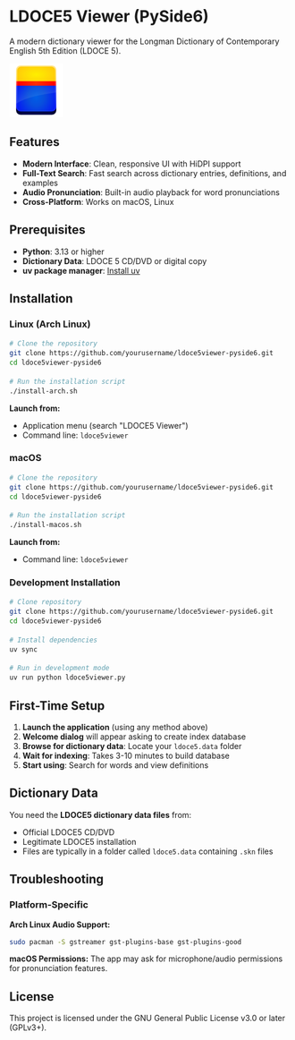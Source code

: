 # LDOCE5 Viewer (PySide6)

A modern dictionary viewer for the Longman Dictionary of Contemporary English 5th Edition (LDOCE 5).

![LDOCE5 Viewer](ldoce5viewer/qtgui/resources/ldoce5viewer.png)

## Features

- **Modern Interface**: Clean, responsive UI with HiDPI support
- **Full-Text Search**: Fast search across dictionary entries, definitions, and examples
- **Audio Pronunciation**: Built-in audio playback for word pronunciations
- **Cross-Platform**: Works on macOS, Linux

## Prerequisites

- **Python**: 3.13 or higher
- **Dictionary Data**: LDOCE 5 CD/DVD or digital copy
- **uv package manager**: [Install uv](https://docs.astral.sh/uv/)

## Installation

### Linux (Arch Linux)

```bash
# Clone the repository
git clone https://github.com/yourusername/ldoce5viewer-pyside6.git
cd ldoce5viewer-pyside6

# Run the installation script
./install-arch.sh
```

**Launch from:**

- Application menu (search "LDOCE5 Viewer")
- Command line: `ldoce5viewer`

### macOS

```bash
# Clone the repository
git clone https://github.com/yourusername/ldoce5viewer-pyside6.git
cd ldoce5viewer-pyside6

# Run the installation script
./install-macos.sh
```

**Launch from:**

- Command line: `ldoce5viewer`

### Development Installation

```bash
# Clone repository
git clone https://github.com/yourusername/ldoce5viewer-pyside6.git
cd ldoce5viewer-pyside6

# Install dependencies
uv sync

# Run in development mode
uv run python ldoce5viewer.py
```

## First-Time Setup

1. **Launch the application** (using any method above)
2. **Welcome dialog** will appear asking to create index database
3. **Browse for dictionary data**: Locate your `ldoce5.data` folder
4. **Wait for indexing**: Takes 3-10 minutes to build database
5. **Start using**: Search for words and view definitions

## Dictionary Data

You need the **LDOCE5 dictionary data files** from:

- Official LDOCE5 CD/DVD
- Legitimate LDOCE5 installation
- Files are typically in a folder called `ldoce5.data` containing `.skn` files

## Troubleshooting

### Platform-Specific

**Arch Linux Audio Support:**

```bash
sudo pacman -S gstreamer gst-plugins-base gst-plugins-good
```

**macOS Permissions:**
The app may ask for microphone/audio permissions for pronunciation features.

## License

This project is licensed under the GNU General Public License v3.0 or later (GPLv3+).
